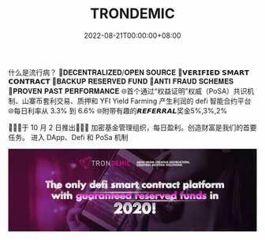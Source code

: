 ﻿---
title: "TRONDEMIC"
description: "赚取 +300% 的存款！ 具有经过验证的智能合约的可信、诚实和正式注册的平台。 附属公司：5-3-2%"
date: 2022-08-21T00:00:00+08:00
lastmod: 2022-08-21T00:00:00+08:00
draft: false
authors: ["boogArno"]
featuredImage: "trondemic.png"
tags: ["High risk","TRONDEMIC"]
categories: ["nfts"]
nfts: ["High risk"]
blockchain: "TRON"
website: "https://dappradar.com/"
twitter: "https://twitter.com/trondemic"
discord: ""
telegram: "https://t.me/trondemic1"
github: ""
youtube: ""
twitch: ""
facebook: ""
instagram: ""
reddit: ""
medium: ""
steam: ""
gitbook: ""
googleplay: ""
appstore: ""
status: "Live"
weight: 
lightgallery: true
toc: true
pinned: false
recommend: false
recommend1: false
---
什么是流行病？
💯𝐃𝐄𝐂𝐄𝐍𝐓𝐑𝐀𝐋𝐈𝐙𝐄𝐃/𝐎𝐏𝐄𝐍 𝐒𝐎𝐔𝐑𝐂𝐄
💯𝗩𝗘𝗥𝗜𝗙𝗜𝗘𝗗 𝗦𝗠𝗔𝗥𝗧 𝗖𝗢𝗡𝗧𝗥𝗔𝗖𝗧
💯𝐁𝐀𝐂𝐊𝐔𝐏 𝐑𝐄𝐒𝐄𝐑𝐕𝐄𝐃 𝐅𝐔𝐍𝐃
💯𝐀𝐍𝐓𝐈 𝐅𝐑𝐀𝐔𝐃 𝐒𝐂𝐇𝐄𝐌𝐄𝐒
💯𝐏𝐑𝐎𝐕𝐄𝐍 𝐏𝐀𝐒𝐓 𝐏𝐄𝐑𝐅𝐎𝐑𝐌𝐀𝐍𝐂𝐄
🌐首个通过“权益证明”权威（PoSA）共识机制、山寨币套利交易、质押和 YFI Yield Farming 产生利润的 defi 智能合约平台
🌐每日利率从 3.3% 到 6.6%
🌐附带有趣的𝙍𝙀𝙁𝙀𝙍𝙍𝘼𝙇奖金5%,3%,2%

📣📣📣于 10 月 2 日推出📣📣📣 加密基金管理组织，每日盈利。创造财富是我们的首要任务。 进入 DApp、Defi 和 PoSa 机制

![1080x360](1080x360.jpg)




